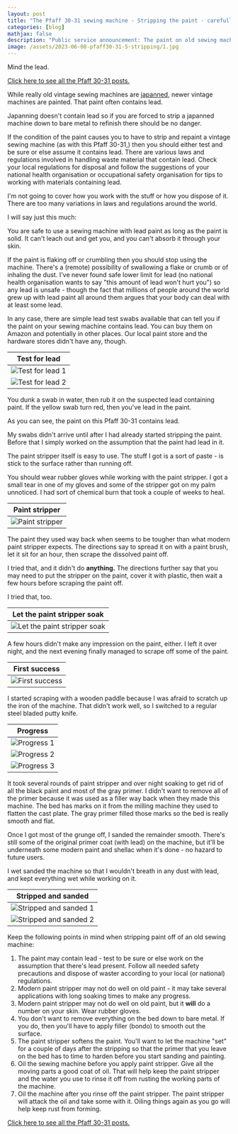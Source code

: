 ```yaml
---
layout: post
title: "The Pfaff 30-31 sewing machine - Stripping the paint - carefully"
categories: [blog]
mathjax: false
description: "Public service announcement: The paint on old sewing machines containes lead. Excercise caution when stripping or sanding the old paint off a vintage sewing machine."
image: /assets/2023-06-08-pfaff30-31-5-stripping/1.jpg
---
```

Mind the lead.

[Click here to see all the Pfaff 30-31 posts.](pfaff30-31-toc) 

While really old vintage sewing machines are [japanned](https://en.wikipedia.org/wiki/Japanning), newer vintage machines are painted.  That paint often contains lead.

Japanning doesn't contain lead so if you are forced to strip a japanned machine down to bare metal to refinish there should be no danger.

If the condition of the paint causes you to have to strip and repaint a vintage sewing machine (as with this Pfaff 30-31,) then you should either test and be sure or else assume it contains lead.  There are various laws and regulations involved in handling waste material that contain lead.  Check your local regulations for disposal and follow the suggestions of your national health organisation or occupational safety organisation for tips to working with materials containing lead.

I'm not going to cover how you work with the stuff or how you dispose of it. There are too many variations in laws and regulations around the world.

I will say just this much:

You are safe to use a sewing machine with lead paint as long as the paint is solid.  It can't leach out and get you, and you can't absorb it through your skin.

If the paint is flaking off or crumbling then you should stop using the machine.  There's a (remote) possibility of swallowing a flake or crumb or of inhaling the dust.  I've never found safe lower limit for lead (no national health organisation wants to say "this amount of lead won't hurt you") so any lead is unsafe - though the fact that millions of people around the world grew up with lead paint all around them argues that your body can deal with at least some lead.

In any case, there are simple lead test swabs available that can tell you if the paint on your sewing machine contains lead.  You can buy them on Amazon and potentially in other places.  Our local paint store and the hardware stores didn't have any, though.

|Test for lead|
|-------------|
|![Test for lead 1](/assets/2023-06-08-pfaff30-31-5-stripping/1.jpg)|
|![Test for lead 2](/assets/2023-06-08-pfaff30-31-5-stripping/2.jpg)|

You dunk a swab in water, then rub it on the suspected lead containing paint.  If the yellow swab turn red, then you've lead in the paint.

As you can see, the paint on this Pfaff 30-31 contains lead.

My swabs didn't arrive until after I had already started stripping the paint.  Before that I simply worked on the assumption that the paint had lead in it.

The paint stripper itself is easy to use.  The stuff I got is a sort of paste - is stick to the surface rather than running off.

You should wear rubber gloves while working with the paint stripper.  I got a small tear in one of my gloves and some of the stripper got on my palm unnoticed.  I had sort of chemical burn that took a couple of weeks to heal.

|Paint stripper|
|--------------|
|![Paint stripper](/assets/2023-06-08-pfaff30-31-5-stripping/3.jpg)|

The paint they used way back when seems to be tougher than what modern paint stripper expects.   The directions say to spread it on with a paint brush, let it sit for an hour, then scrape the dissolved paint off.

I tried that, and it didn't do **anything.**  The directions further say that you may need to put the stripper on the paint, cover it with plastic, then wait a few hours before scraping the paint off.

I tried that, too.

|Let the paint stripper soak|
|---------------------------|
|![Let the paint stripper soak](/assets/2023-06-08-pfaff30-31-5-stripping/4.jpg)|

A few hours didn't make any impression on the paint, either.  I left it over night, and the next evening finally managed to scrape off some of the paint.

|First success|
|-------------|
|![First success](/assets/2023-06-08-pfaff30-31-5-stripping/5.jpg)|

I started scraping with a wooden paddle because I was afraid to scratch up the iron of the machine.  That didn't work well, so I switched to a regular steel bladed putty knife.

|Progress|
|--------|
|![Progress 1](/assets/2023-06-08-pfaff30-31-5-stripping/6.jpg)|
|![Progress 2](/assets/2023-06-08-pfaff30-31-5-stripping/7.jpg)|
|![Progress 3](/assets/2023-06-08-pfaff30-31-5-stripping/8.jpg)|

It took several rounds of paint stripper and over night soaking to get rid of all the black paint and most of the gray primer.  I didn't want to remove all of the primer because it was used as a filler way back when they made this machine.  The bed has marks on it from the milling machine they used to flatten the cast plate.  The gray primer filled those marks so the bed is really smooth and flat.

Once I got most of the grunge off, I sanded the remainder smooth.  There's still some of the original primer coat (with lead) on the machine, but it'll be underneath some modern paint and shellac when it's done - no hazard to future users.

I wet sanded the machine so that I wouldn't breath in any dust with lead, and kept everything wet while working on it.

|Stripped and sanded|
|-------------------|
|![Stripped and sanded 1](/assets/2023-06-08-pfaff30-31-5-stripping/9.jpg)|
|![Stripped and sanded 2](/assets/2023-06-08-pfaff30-31-5-stripping/10.jpg)|

Keep the following points in mind when stripping paint off of an old sewing machine:

1. The paint may contain lead - test to be sure or else work on the assumption that there's lead present.  Follow all needed safety precautions and dispose of waster according to your local (or national) regulations.
2. Modern paint stripper may not do well on old paint - it may take several applications with long soaking times to make any progress.
3. Modern paint stripper may not do well on old paint, but it **will** do a number on your skin.  Wear rubber gloves.
4. You don't want to remove everything on the bed down to bare metal.  If you do, then you'll have to apply filler (bondo) to smooth out the surface.
5. The paint stripper softens the paint.  You'll want to let the machine "set" for a couple of days after the stripping so that the primer that you leave on the bed has to time to harden before you start sanding and painting.
6. Oil the sewing machine before you apply paint stripper.  Give all the moving parts a good coat of oil.  That will help keep the paint stripper and the water you use to rinse it off from rusting the working parts of the machine.
7. Oil the machine after you rinse off the paint stripper.  The paint stripper will attack the oil and take some with it.  Oiling things again as you go will help keep rust from forming.




[Click here to see all the Pfaff 30-31 posts.](pfaff30-31-toc) 
